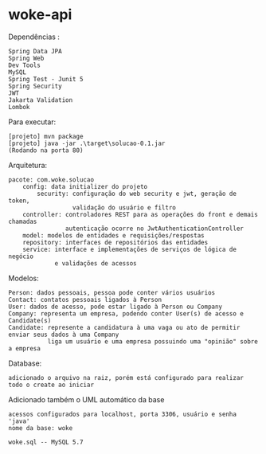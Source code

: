 # woke-api
Dependências :

    Spring Data JPA
    Spring Web
    Dev Tools
    MySQL
    Spring Test - Junit 5
    Spring Security
    JWT
    Jakarta Validation
    Lombok
    
Para executar:

    [projeto] mvn package
    [projeto] java -jar .\target\solucao-0.1.jar
    (Rodando na porta 80)

Arquitetura:
    
    pacote: com.woke.solucao
        config: data initializer do projeto
            security: configuração do web security e jwt, geração de token, 
                      validação do usuário e filtro
        controller: controladores REST para as operações do front e demais chamadas
                    autenticação ocorre no JwtAuthenticationController
        model: modelos de entidades e requisições/respostas
        repository: interfaces de repositórios das entidades
        service: interface e implementações de serviços de lógica de negócio 
                 e validações de acessos

Modelos:
        
    Person: dados pessoais, pessoa pode conter vários usuários
    Contact: contatos pessoais ligados à Person
    User: dados de acesso, pode estar ligado à Person ou Company
    Company: representa um empresa, podendo conter User(s) de acesso e Candidate(s)
    Candidate: represente a candidatura à uma vaga ou ato de permitir enviar seus dados à uma Company
               liga um usuário e uma empresa possuindo uma "opinião" sobre a empresa

Database: 

    adicionado o arquivo na raiz, porém está configurado para realizar todo o create ao iniciar

Adicionado também o UML automático da base

    acessos configurados para localhost, porta 3306, usuário e senha 'java'
    nome da base: woke

    woke.sql -- MySQL 5.7
